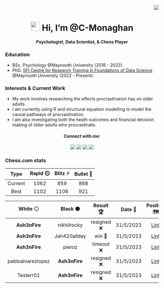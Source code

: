 <p align="right"> <img src="https://komarev.com/ghpvc/?username=C-Monaghan&color=blueviolet" /> </p>
<h1 align="center"> <img src="https://raw.githubusercontent.com/MartinHeinz/MartinHeinz/master/wave.gif" width="30px" height='30px'> Hi, I’m @C-Monaghan </h1>
<h4 align="center"> Psychologist, Data Scientist, & Chess Player </h4>

### Education
- BSc. Psychology @Maynooth University (2018 - 2022).
- PhD. <a href="https://www.data-science.ie">SFI Centre for Research Training in Foundations of Data Science</a> @Maynooth University (2022 - Present). 


### Interests & Current Work
- My work involves researching the effects procrastination has on older adults.
- I am currently using R and structural equation modelling to model the causal pathways of procrastination.
- I am also investigating both the heath outcomes and financial decision making of older adults who procrastinate.



<h4 align="center"> Connect with me: </h4>
<div align="center">
    <a href="https://twitter.com/CormacMonaghan1" target="_blank"><img src="https://img.shields.io/badge/-Twitter-7289DA?style=for-the-badge&logo=twitter&logoColor=white" target="_blank"></a> 	
  <a href="https://www.linkedin.com/in/cormac-monaghan/" target="_blank"><img src="https://img.shields.io/badge/-LinkedIn-%230077B5?style=for-the-badge&logo=linkedin&logoColor=white" target="_blank"></a> 
  <a href="https://www.researchgate.net/profile/Cormac-Monaghan" target="_blank"><img src="https://img.shields.io/badge/ResearchGate-00CCBB?style=for-the-badge&logo=ResearchGate&logoColor=white" target="_blank"></a> 
  <a href="mailto:cormacmonaghan@proton.me" target="_blank"><img src="https://img.shields.io/badge/ProtonMail-8B89CC?style=for-the-badge&logo=protonmail&logoColor=white" target="_blank"></a> 
</div>


<h3 align="left"> Chess.com stats </h3>

<!--START_SECTION:chessStats-->
<!-- Automatically generated with https://github.com/Balastrong/chess-stats-action -->

| Type | Rapid ⏲️ | Blitz ⚡ | Bullet 🔫 |
|:---:|:---:|:---:|:---:|
| Current | 1062 | 859 | 868 |
| Best | 1102 | 1106 | 921 |

| White ⚪ | Black ⚫ | Result 🏆 | Date 📅 | Position 🗺️ | Type 🕕 |
|:---:|:---:|:---:|:---:|:---:|:---:|
| **Ash3nFire** | nikhilrocky | resigned ❌ | 31/5/2023 | <a href="http://www.ee.unb.ca/cgi-bin/tervo/fen.pl?select=8/1kp3pp/pp3p2/4p3/1P6/1P1r3P/P4nP1/1K2R3 w - -">Link</a> | Bullet |
| **Ash3nFire** | Jah420allday | win 🥇 | 31/5/2023 | <a href="http://www.ee.unb.ca/cgi-bin/tervo/fen.pl?select=2r2rk1/ppqb1ppQ/2n1p1n1/3pP1N1/1P3P2/2P4P/P5P1/RN2K2R b KQ -">Link</a> | Bullet |
| **Ash3nFire** | pieroz | timeout ❌ | 31/5/2023 | <a href="http://www.ee.unb.ca/cgi-bin/tervo/fen.pl?select=5qk1/5pp1/p1R5/7Q/P7/6PP/4rb1K/8 w - -">Link</a> | Bullet |
| pabloalvarezlopez | **Ash3nFire** | resigned ❌ | 31/5/2023 | <a href="http://www.ee.unb.ca/cgi-bin/tervo/fen.pl?select=2rq1rk1/p4pp1/4p2p/3pP3/P2N4/1P1N4/3Q1PPP/R4R1K b - -">Link</a> | Bullet |
| Testerr01 | **Ash3nFire** | resigned ❌ | 31/5/2023 | <a href="http://www.ee.unb.ca/cgi-bin/tervo/fen.pl?select=4rk2/3Q1pnp/6p1/p3n3/3P4/q1P4P/2B1R1P1/4R1K1 w - -">Link</a> | Blitz |

<!--END_SECTION:chessStats-->

<!---
C-Monaghan/C-Monaghan is a ✨ special ✨ repository because its `README.md` (this file) appears on your GitHub profile.
You can click the Preview link to take a look at your changes.
--->
